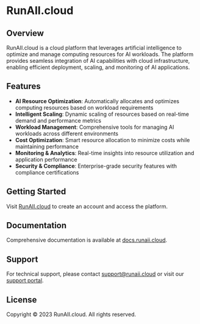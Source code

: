 # RunAII.cloud

## Overview
RunAII.cloud is a cloud platform that leverages artificial intelligence to optimize and manage computing resources for AI workloads. The platform provides seamless integration of AI capabilities with cloud infrastructure, enabling efficient deployment, scaling, and monitoring of AI applications.

## Features

- **AI Resource Optimization**: Automatically allocates and optimizes computing resources based on workload requirements
- **Intelligent Scaling**: Dynamic scaling of resources based on real-time demand and performance metrics
- **Workload Management**: Comprehensive tools for managing AI workloads across different environments
- **Cost Optimization**: Smart resource allocation to minimize costs while maintaining performance
- **Monitoring & Analytics**: Real-time insights into resource utilization and application performance
- **Security & Compliance**: Enterprise-grade security features with compliance certifications

## Getting Started

Visit [RunAII.cloud](https://runaii.cloud) to create an account and access the platform.

## Documentation

Comprehensive documentation is available at [docs.runaii.cloud](https://docs.runaii.cloud).

## Support

For technical support, please contact support@runaii.cloud or visit our [support portal](https://support.runaii.cloud).

## License

Copyright © 2023 RunAII.cloud. All rights reserved. 